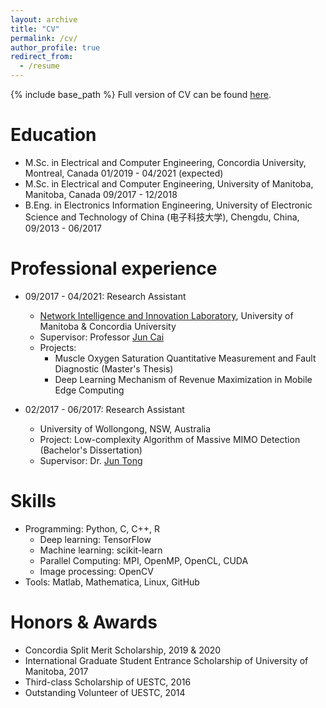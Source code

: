 ```yaml
---
layout: archive
title: "CV"
permalink: /cv/
author_profile: true
redirect_from:
  - /resume
---
```


{% include base_path %}
Full version of CV can be found [here](https://nsssss.github.io/files/Resume_Shuang_Ni_2021.pdf).

Education
======
* M.Sc. in Electrical and Computer Engineering, Concordia University, Montreal, Canada 01/2019 - 04/2021 (expected)
* M.Sc. in Electrical and Computer Engineering, University of Manitoba, Manitoba, Canada 09/2017 - 12/2018
* B.Eng. in Electronics Information Engineering, University of Electronic Science and Technology of China (电子科技大学), Chengdu, China, 09/2013 - 06/2017

Professional experience
======
* 09/2017 - 04/2021: Research Assistant
  * [Network Intelligence and Innovation Laboratory](https://users.encs.concordia.ca/~juncai/), University of Manitoba & Concordia University
  * Supervisor: Professor [Jun Cai](https://www.concordia.ca/faculty/jun-cai.html)
  * Projects: 
    * Muscle Oxygen Saturation Quantitative Measurement and Fault Diagnostic (Master's Thesis)
    * Deep Learning Mechanism of Revenue Maximization in Mobile Edge Computing

* 02/2017 - 06/2017: Research Assistant
  * University of Wollongong, NSW, Australia
  * Project: Low-complexity Algorithm of Massive MIMO Detection (Bachelor's Dissertation)
  * Supervisor: Dr. [Jun Tong](https://scholars.uow.edu.au/display/jun_tong)
  
Skills
======
* Programming: Python, C, C++, R
  * Deep learning: TensorFlow
  * Machine learning: scikit-learn
  * Parallel Computing: MPI, OpenMP, OpenCL, CUDA
  * Image processing: OpenCV
* Tools: Matlab, Mathematica, Linux, GitHub
 
Honors & Awards
======
* Concordia Split Merit Scholarship, 2019 & 2020
* International Graduate Student Entrance Scholarship of University of Manitoba, 2017
* Third-class Scholarship of UESTC, 2016
* Outstanding Volunteer of UESTC, 2014
